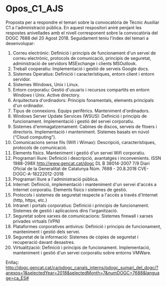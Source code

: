 # Opos_C1_AJS
Proposta per a respondre el temari sobre la convocatòria de Tècnic Auxiliar C1 a l'administració pública. En aquest respositori aniré penjant les respostes anivellades amb el nivell corresponent sobre la convocatòria del DOGC 7688 del 20 Agost 2018. Seguidament teniu l'índex del temari a desenvolupar:

1. Correu electrònic: Definició i principis de funcionament d'un servei de correu electrònic, protocols de
comunicació, principis de seguretat, administració de servidors MSExchange i clients MSOutlook.
2. Treball cooperatiu: Implementació i gestió de serveis Google docs.
3. Sistemes Operatius: Definició i característiques, entorn client i entorn servidor.
4. Sistemes Windows, Unix i Linux.
5. Entorn corporatiu: Gestió d'usuaris i recursos compartits en entorn Windows i Unix. Active directory.
6. Arquitectura d'ordinadors: Principis fonamentals, elements principals d'un ordinador.
7. Tipus de connexions. Equips perifèrics. Manteniment d'ordinadors.
8. Windows Server Update Services (WSUS): Definició i principis de funcionament. Implementació i gestió del
servei corporatiu.
9. Sistemes d'emmagatzemament: Cabines de discos, serveis de fitxers i directoris. Implementació i
manteniment. Sistemes basats en núvol (“Cloud computing”).
10. Comunicacions sense fils (Wifi i Wimax): Descripció, característiques, protocols de comunicació.
11. Elements físics. Manteniment i gestió d'un servei Wifi corporatiu.
12. Programari lliure: Definició i descripció, avantatges i inconvenients.
ISSN 1988-298X http://www.gencat.cat/dogc DL B 38014-2007
7/9 Diari Oficial de la Generalitat de Catalunya Núm. 7688 - 20.8.2018
CVE-DOGC-A-18222012-2018
13. Programari lliure a l'administració pública.
14. Internet: Definició, implementació i manteniment d'un servei d'accés a Internet corporatiu. Elements físics i
sistemes de gestió.
15. Protocols i sistemes de seguretat respecte a l'accés a través d'Internet (http, https, etc.)
16. Intranet i portals corporatius: Definició i principis de funcionament. Sistemes de gestió i aplicacions dins
l'organització.
17. Seguretat sobre xarxes de comunicacions: Sistemes firewall i xarxes privades virtuals (VPN)
18. Plataformes corporatives antivirus: Definició i principis de funcionament, manteniment i gestió dels servei.
19. Seguretat de la informació: Sistemes de còpies de seguretat i recuperació davant desastres.
20. Virtualització: Definició i principis de funcionament. Implementació, manteniment i gestió d'un servei
corporatiu sobre entorns VMWare.


Enllaç: http://dogc.gencat.cat/ca/pdogc_canals_interns/pdogc_sumari_del_dogc/?anexos=1&selectedYear=2018&selectedMonth=7&numDOGC=7688&language=ca_ES#

